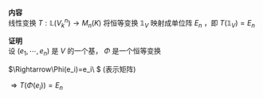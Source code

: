 **内容**    
线性变换 $T:\mathbb{L}(V^n_k)\rightarrow M_n(K)$ 将恒等变换 $\mathbb1_V$ 映射成单位阵 $E_n$ ，即  $T(\mathbb1_V)=E_n$     
    
**证明**    
设 $(e_1,\cdots,e_n)$ 是 $V$ 的一个基， $\Phi$ 是一个恒等变换    
    
 $\Rightarrow\Phi(e_i)=e_i\ $ (表示矩阵)     
    
 $\Rightarrow T(\Phi(e_i))=E_n$     
    
